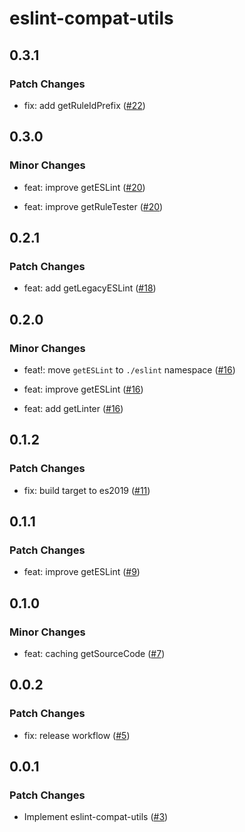 # eslint-compat-utils

## 0.3.1

### Patch Changes

- fix: add getRuleIdPrefix ([#22](https://github.com/ota-meshi/eslint-compat-utils/pull/22))

## 0.3.0

### Minor Changes

- feat: improve getESLint ([#20](https://github.com/ota-meshi/eslint-compat-utils/pull/20))

- feat: improve getRuleTester ([#20](https://github.com/ota-meshi/eslint-compat-utils/pull/20))

## 0.2.1

### Patch Changes

- feat: add getLegacyESLint ([#18](https://github.com/ota-meshi/eslint-compat-utils/pull/18))

## 0.2.0

### Minor Changes

- feat!: move `getESLint` to `./eslint` namespace ([#16](https://github.com/ota-meshi/eslint-compat-utils/pull/16))

- feat: improve getESLint ([#16](https://github.com/ota-meshi/eslint-compat-utils/pull/16))

- feat: add getLinter ([#16](https://github.com/ota-meshi/eslint-compat-utils/pull/16))

## 0.1.2

### Patch Changes

- fix: build target to es2019 ([#11](https://github.com/ota-meshi/eslint-compat-utils/pull/11))

## 0.1.1

### Patch Changes

- feat: improve getESLint ([#9](https://github.com/ota-meshi/eslint-compat-utils/pull/9))

## 0.1.0

### Minor Changes

- feat: caching getSourceCode ([#7](https://github.com/ota-meshi/eslint-compat-utils/pull/7))

## 0.0.2

### Patch Changes

- fix: release workflow ([#5](https://github.com/ota-meshi/eslint-compat-utils/pull/5))

## 0.0.1

### Patch Changes

- Implement eslint-compat-utils ([#3](https://github.com/ota-meshi/eslint-compat-utils/pull/3))
